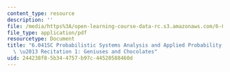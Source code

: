 ```yaml
---
content_type: resource
description: ''
file: /media/https%3A/open-learning-course-data-rc.s3.amazonaws.com/6-041sc-probabilistic-systems-analysis-and-applied-probability-fall-2013/244238f85b344757b97c44520588460d_MIT6_041SCF13_Geniuses_and_Chocolates_300k.pdf
file_type: application/pdf
resourcetype: Document
title: "6.041SC Probabilistic Systems Analysis and Applied Probability, Fall 2013Transcript\
  \ \u2013 Recitation 1: Geniuses and Chocolates"
uid: 244238f8-5b34-4757-b97c-44520588460d
---
```

